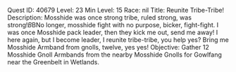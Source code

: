 Quest ID: 40679
Level: 23
Min Level: 15
Race: nil
Title: Reunite Tribe-Tribe!
Description: Mosshide was once strong tribe, ruled strong, was strong!$B$BNo longer, mosshide fight with no purpose, bicker, fight-fight. I was once Mosshide pack leader, then they kick me out, send me away! I here again, but I become leader, I reunite tribe-tribe, you help yes? Bring me Mosshide Armband from gnolls, twelve, yes yes!
Objective: Gather 12 Mosshide Gnoll Armbands from the nearby Mosshide Gnolls for Gowlfang near the Greenbelt in Wetlands.
